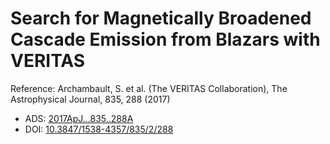 # Search for Magnetically Broadened Cascade Emission from Blazars with VERITAS

Reference:
Archambault, S. et al. (The VERITAS Collaboration), The Astrophysical Journal, 835, 288 (2017)

- ADS: [2017ApJ...835..288A](http://adsabs.harvard.edu/abs/2017ApJ...835..288A)
- DOI: [10.3847/1538-4357/835/2/288](https://doi.org/10.3847/1538-4357/835/2/288)


